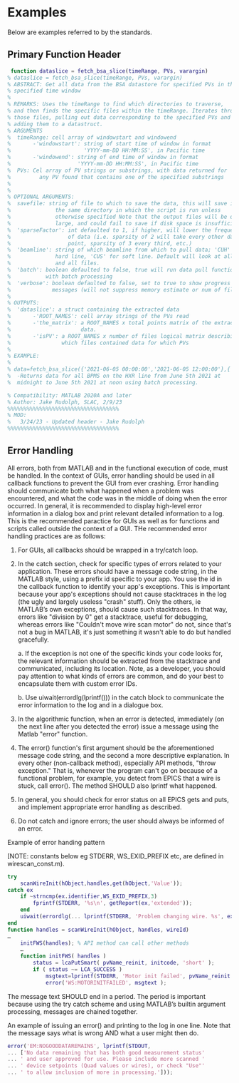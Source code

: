 # Examples

Below are examples referred to by the standards.

## Primary Function Header

```matlab
 function dataslice = fetch_bsa_slice(timeRange, PVs, varargin)
% dataslice = fetch_bsa_slice(timeRange, PVs, varargin)
% ABSTRACT: Get all data from the BSA datastore for specified PVs in the 
% specified time window
%
% REMARKS: Uses the timeRange to find which directories to traverse,
% and then finds the specific files within the timeRange. Iterates through
% those files, pulling out data corresponding to the specified PVs and
% adding them to a datastruct.
% ARGUMENTS
%  timeRange: cell array of windowstart and windowend
%       -'windowstart': string of start time of window in format 
%                       'YYYY-mm-DD HH:MM:SS', in Pacific time
%       -'windowend': string of end time of window in format 
%                     'YYYY-mm-DD HH:MM:SS', in Pacific time
%  PVs: Cel array of PV strings or substrings, with data returned for
%         any PV found that contains one of the specified substrings
%
%
% OPTIONAL ARGUMENTS:
%  savefile: string of file to which to save the data, this will save in 
%              the same directory in which the script is run unless 
%              otherwise specified Note that the output files will be quite 
%              large, and could fail to save if disk space is insufficient
%  'sparseFactor': int defaulted to 1, if higher, will lower the frequency
%                  of data (i.e. sparsity of 2 will take every other data 
%                  point, sparsity of 3 every third, etc.)
%  'beamline': string of which beamline from which to pull data; 'CUH' for 
%              hard line, 'CUS' for soft line. Default will look at all PVs
%              and all files.
%  'batch': boolean defaulted to false, true will run data pull function 
%           with batch processing
%  'verbose': boolean defaulted to false, set to true to show progress 
%             messages (will not suppress memory estimate or num of files)
%
% OUTPUTS:
%  'dataslice': a struct containing the extracted data
%       -'ROOT_NAMES': cell array strings of the PVs read
%       -'the_matrix': a ROOT_NAMES x total points matrix of the extracted
%                      data.
%       -'isPV': a ROOT_NAMES x number of files logical matrix describing
%                which files contained data for which PVs
%
% EXAMPLE:
%
% data=fetch_bsa_slice({'2021-06-05 00:00:00','2021-06-05 12:00:00'},{'BPMS'},'beamline','CUH','batch',1)
%  -Returns data for all BPMS on the HXR line from June 5th 2021 at
%  midnight to June 5th 2021 at noon using batch processing.

% Compatibility: MATLAB 2020A and later
% Author: Jake Rudolph, SLAC, 2/9/23
%%%%%%%%%%%%%%%%%%%%%%%%%%%%%%%%%%%
% MOD:
%   3/24/23 - Updated header - Jake Rudolph
%%%%%%%%%%%%%%%%%%%%%%%%%%%%%%%%%%%
```
## Error Handling
All errors, both from MATLAB and in the functional execution of code, must be handled. In the context of GUIs, error handling should be used in all callback functions to prevent the GUI from ever crashing. Error handling should communicate both what happened when a problem was encountered, and what the code was in the middle of doing when the error occurred. In general, it is recommended to display high-level error information in a dialog box and print relevant detailed information to a log. This is the recommended paractice for GUIs as well as for functions and scripts called outside the context of a GUI. THe recommended error handling practices are as follows:

1. For GUIs, all callbacks should be wrapped in a try/catch loop.

2. In the catch section, check for specific types of errors related to your application. These errors should have a message code string, in the MATLAB style, using a prefix id specific to your app. You use the id in the callback function to identify your app's exceptions. This is important because your app's exceptions should not cause stacktraces in the log (the ugly and largely useless "crash" stuff). Only the others, ie MATLAB’s own exceptions, should cause such stacktraces. In that way, errors like "division by 0" get a stacktrace, useful for debugging, whereas errors like "Couldn't move wire scan motor" do not, since that's not a bug in MATLAB, it's just something it wasn't able to do but handled gracefully.

    a. If the exception is not one of the specific kinds your code looks for, the relevant information should be extracted from the stacktrace and communicated, including its location. Note, as a developer, you should pay attention to what kinds of errors are common, and do your best to encapsulate them with custom error IDs.

    b. Use uiwait(errordlg(lprintf())) in the catch block to communicate the error information to the log and in a dialogue box.

3. In the algorithmic function, when an error is detected, immediately (on the next line after you detected the error) issue a message using the Matlab "error" function.

4. The error() function's first argument should be the aforementioned message code string, and the second a more descriptive explanation. In every other (non-callback method), especially API methods, "throw exception." That is, whenever the program can't go on because of a functional problem, for example, you detect from EPICS that a wire is stuck, call error(). The method SHOULD also lprintf what happened.

5. In general, you should check for error status on all EPICS gets and puts, and implement appropriate error handling as described.

6. Do not catch and ignore errors; the user should always be informed of an error.

Example of error handing pattern

[NOTE: constants below eg STDERR, WS_EXID_PREFIX etc, are defined in wirescan_const.m).

```matlab
try
    scanWireInit(hObject,handles,get(hObject,'Value'));
catch ex
    if ~strncmp(ex.identifier,WS_EXID_PREFIX,3)
        fprintf(STDERR, '%s\n', getReport(ex,'extended'));
    end
    uiwait(errordlg(... lprintf(STDERR, 'Problem changing wire. %s', ex.message)));
end
function handles = scanWireInit(hObject, handles, wireId)
…
    initFWS(handles); % API method can call other methods
    …
    function initFWS( handles )
        status = lcaPutSmart( pvName_reinit, initcode, 'short' );
        if ( status ~= LCA_SUCCESS )
            msgtext=lprintf(STDERR, 'Motor init failed', pvName_reinit );
            error('WS:MOTORINITFAILED', msgtext );
```

The message text SHOULD end in a period. The period is important because using the try catch scheme and using MATLAB’s builtin argument processing, messages are chained together.

An example of issuing an error() and printing to the log in one line. Note that the message says what is wrong AND what a user might then do.

```matlab
error('EM:NOGOODDATAREMAINS', lprintf(STDOUT,
... ['No data remaining that has both good measurement status'
... ' and user approved for use. Please include more scanned '
... ' device setpoints (Quad values or wires), or check "Use"'
... ' to allow inclusion of more in processing.']));
```

